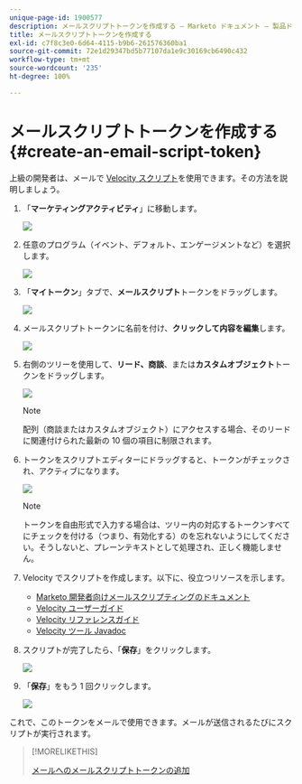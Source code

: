 ```yaml
---
unique-page-id: 1900577
description: メールスクリプトトークンを作成する — Marketo ドキュメント — 製品ドキュメント
title: メールスクリプトトークンを作成する
exl-id: c7f8c3e0-6d64-4115-b9b6-261576360ba1
source-git-commit: 72e1d29347bd5b77107da1e9c30169cb6490c432
workflow-type: tm+mt
source-wordcount: '235'
ht-degree: 100%

---
```


# メールスクリプトトークンを作成する {#create-an-email-script-token}

上級の開発者は、メールで [Velocity スクリプト](https://velocity.apache.org/engine/1.7/user-guide.html)を使用できます。その方法を説明しましょう。

1. 「**マーケティングアクティビティ**」に移動します。

   ![](assets/ma.png)

1. 任意のプログラム（イベント、デフォルト、エンゲージメントなど）を選択します。

   ![](assets/image2014-9-17-22-3a21-3a24.png)

1. 「**マイトークン**」タブで、**メールスクリプト**&#x200B;トークンをドラッグします。

   ![](assets/image2014-9-17-22-3a21-3a29.png)

1. メールスクリプトトークンに名前を付け、**クリックして内容を編集**&#x200B;します。

   ![](assets/image2014-9-17-22-3a21-3a46.png)

1. 右側のツリーを使用して、**リード、商談**、または&#x200B;**カスタムオブジェクト**&#x200B;トークンをドラッグします。

   ![](assets/five-2.png)

   >[!NOTE]
   >
   >配列（商談またはカスタムオブジェクト）にアクセスする場合、そのリードに関連付けられた最新の 10 個の項目に制限されます。

1. トークンをスクリプトエディターにドラッグすると、トークンがチェックされ、アクティブになります。

   ![](assets/image2014-9-17-22-3a22-3a33.png)

   >[!NOTE]
   >
   >トークンを自由形式で入力する場合は、ツリー内の対応するトークンすべてにチェックを付ける（つまり、有効化する）のを忘れないようにしてください。そうしないと、プレーンテキストとして処理され、正しく機能しません。

1. Velocity でスクリプトを作成します。以下に、役立つリソースを示します。

   * [Marketo 開発者向けメールスクリプティングのドキュメント](https://developers.marketo.com/email-scripting/)
   * [Velocity ユーザーガイド](https://velocity.apache.org/engine/devel/user-guide.html)
   * [Velocity リファレンスガイド](https://velocity.apache.org/engine/devel/vtl-reference-guide.html)
   * [Velocity ツール Javadoc](https://velocity.apache.org/tools/releases/2.0/javadoc/index.html)

1. スクリプトが完了したら、「**保存**」をクリックします。

   ![](assets/image2014-9-17-22-3a23-3a1.png)

1. 「**保存**」をもう 1 回クリックします。

   ![](assets/image2014-9-17-22-3a23-3a13.png)

これで、このトークンをメールで使用できます。メールが送信されるたびにスクリプトが実行されます。

>[!MORELIKETHIS]
>
>[メールへのメールスクリプトトークンの追加](/help/marketo/product-docs/email-marketing/general/using-tokens/add-an-email-script-token-to-your-email.md)
